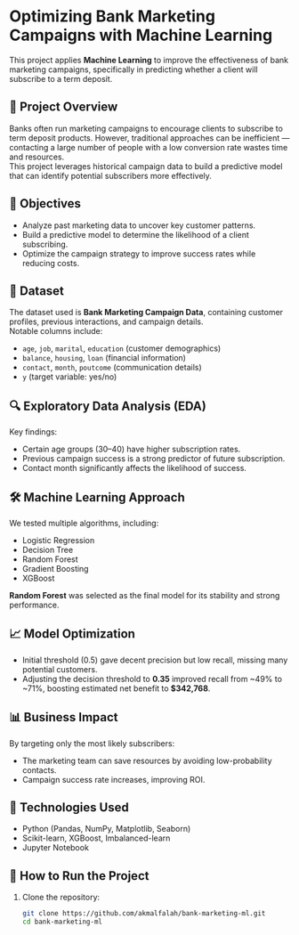 # Optimizing Bank Marketing Campaigns with Machine Learning

This project applies **Machine Learning** to improve the effectiveness of bank marketing campaigns, specifically in predicting whether a client will subscribe to a term deposit.

## 📌 Project Overview
Banks often run marketing campaigns to encourage clients to subscribe to term deposit products. However, traditional approaches can be inefficient — contacting a large number of people with a low conversion rate wastes time and resources.  
This project leverages historical campaign data to build a predictive model that can identify potential subscribers more effectively.

## 🎯 Objectives
- Analyze past marketing data to uncover key customer patterns.
- Build a predictive model to determine the likelihood of a client subscribing.
- Optimize the campaign strategy to improve success rates while reducing costs.

## 📂 Dataset
The dataset used is **Bank Marketing Campaign Data**, containing customer profiles, previous interactions, and campaign details.  
Notable columns include:
- `age`, `job`, `marital`, `education` (customer demographics)
- `balance`, `housing`, `loan` (financial information)
- `contact`, `month`, `poutcome` (communication details)
- `y` (target variable: yes/no)

## 🔍 Exploratory Data Analysis (EDA)
Key findings:
- Certain age groups (30–40) have higher subscription rates.
- Previous campaign success is a strong predictor of future subscription.
- Contact month significantly affects the likelihood of success.

## 🛠 Machine Learning Approach
We tested multiple algorithms, including:
- Logistic Regression
- Decision Tree
- Random Forest
- Gradient Boosting
- XGBoost

**Random Forest** was selected as the final model for its stability and strong performance.

## 📈 Model Optimization
- Initial threshold (0.5) gave decent precision but low recall, missing many potential customers.
- Adjusting the decision threshold to **0.35** improved recall from ~49% to ~71%, boosting estimated net benefit to **$342,768**.

## 📊 Business Impact
By targeting only the most likely subscribers:
- The marketing team can save resources by avoiding low-probability contacts.
- Campaign success rate increases, improving ROI.

## 🚀 Technologies Used
- Python (Pandas, NumPy, Matplotlib, Seaborn)
- Scikit-learn, XGBoost, Imbalanced-learn
- Jupyter Notebook

## 📌 How to Run the Project
1. Clone the repository:
   ```bash
   git clone https://github.com/akmalfalah/bank-marketing-ml.git
   cd bank-marketing-ml

